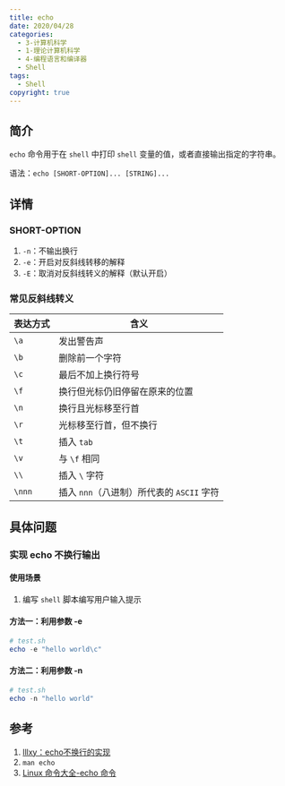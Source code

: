 ```yaml
---
title: echo
date: 2020/04/28
categories:
  - 3-计算机科学
  - 1-理论计算机科学
  - 4-编程语言和编译器
  - Shell
tags:
  - Shell
copyright: true
---
```


## 简介

`echo` 命令用于在 `shell` 中打印 `shell` 变量的值，或者直接输出指定的字符串。

语法：`echo [SHORT-OPTION]... [STRING]...`

## 详情

### SHORT-OPTION

1. `-n`：不输出换行
2. `-e`：开启对反斜线转移的解释
3. `-E`：取消对反斜线转义的解释（默认开启）

### 常见反斜线转义

| 表达方式 | 含义 |
| ------- | --- |
| `\a` | 发出警告声 |
| `\b` | 删除前一个字符 |
| `\c` | 最后不加上换行符号 |
| `\f` | 换行但光标仍旧停留在原来的位置 |
| `\n` | 换行且光标移至行首 |
| `\r` | 光标移至行首，但不换行 |
| `\t` | 插入 `tab` |
| `\v` | 与 `\f` 相同 |
| `\\` | 插入 `\` 字符 |
| `\nnn` | 插入 `nnn`（八进制）所代表的 `ASCII` 字符 |

## 具体问题

### 实现 echo 不换行输出

#### 使用场景

1. 编写 `shell` 脚本编写用户输入提示

#### 方法一：利用参数 -e

```powershell
# test.sh
echo -e "hello world\c"
```

#### 方法二：利用参数 -n

```powershell
# test.sh
echo -n "hello world"
```

## 参考
1. [lllxy：echo不换行的实现][1]
2. `man echo`
3. [Linux 命令大全-echo 命令][2]

[1]: https://blog.csdn.net/lllxy/article/details/3423580
[2]: https://man.linuxde.net/echo